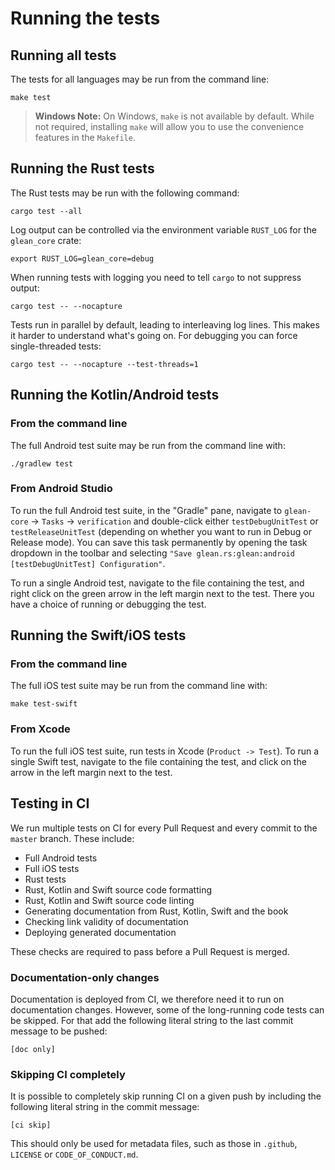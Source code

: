 # Running the tests

## Running all tests

The tests for all languages may be run from the command line:

```
make test
```

> **Windows Note:** On Windows, `make` is not available by default. While not required, installing `make` will allow you to use the convenience features in the `Makefile`.

## Running the Rust tests

The Rust tests may be run with the following command:

```
cargo test --all
```

Log output can be controlled via the environment variable `RUST_LOG` for the `glean_core` crate:

```
export RUST_LOG=glean_core=debug
```

When running tests with logging you need to tell `cargo` to not suppress output:

```
cargo test -- --nocapture
```

Tests run in parallel by default, leading to interleaving log lines.
This makes it harder to understand what's going on.
For debugging you can force single-threaded tests:

```
cargo test -- --nocapture --test-threads=1
```

## Running the Kotlin/Android tests

### From the command line

The full Android test suite may be run from the command line with:

```
./gradlew test
```

### From Android Studio

To run the full Android test suite, in the "Gradle" pane, navigate to `glean-core` -> `Tasks` -> `verification` and double-click either `testDebugUnitTest` or `testReleaseUnitTest` (depending on whether you want to run in Debug or Release mode).
You can save this task permanently by opening the task dropdown in the toolbar and selecting `"Save glean.rs:glean:android [testDebugUnitTest] Configuration"`.

To run a single Android test, navigate to the file containing the test, and right click on the green arrow in the left margin next to the test.  There you have a choice of running or debugging the test.

## Running the Swift/iOS tests

### From the command line

The full iOS test suite may be run from the command line with:

```
make test-swift
```

### From Xcode

To run the full iOS test suite, run tests in Xcode (`Product -> Test`).
To run a single Swift test, navigate to the file containing the test,
and click on the arrow in the left margin next to the test.

## Testing in CI

We run multiple tests on CI for every Pull Request and every commit to the `master` branch.
These include:

* Full Android tests
* Full iOS tests
* Rust tests
* Rust, Kotlin and Swift source code formatting
* Rust, Kotlin and Swift source code linting
* Generating documentation from Rust, Kotlin, Swift and the book
* Checking link validity of documentation
* Deploying generated documentation

These checks are required to pass before a Pull Request is merged.

### Documentation-only changes

Documentation is deployed from CI, we therefore need it to run on documentation changes.
However, some of the long-running code tests can be skipped.
For that add the following literal string to the last commit message to be pushed:

```
[doc only]
```

### Skipping CI completely

It is possible to completely skip running CI on a given push by including the following literal string in the commit message:

```
[ci skip]
```

This should only be used for metadata files, such as those in `.github`, `LICENSE` or `CODE_OF_CONDUCT.md`.
